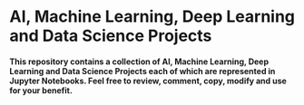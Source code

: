 # AI, Machine Learning, Deep Learning and Data Science Projects 

#### This repository contains a collection of AI, Machine Learning, Deep Learning and Data Science Projects each of which are represented in Jupyter Notebooks. Feel free to review, comment, copy, modify and use for your benefit.

